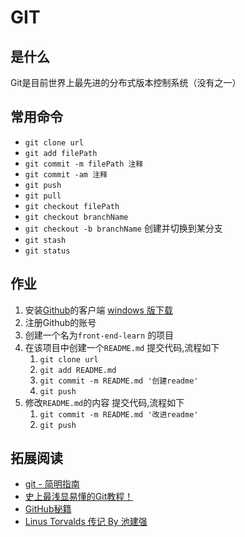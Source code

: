 # GIT
## 是什么
Git是目前世界上最先进的分布式版本控制系统（没有之一）

## 常用命令
* `git clone url`
* `git add filePath`
* `git commit -m filePath 注释`
* `git commit -am 注释`
* `git push`
* `git pull`
* `git checkout filePath`
* `git checkout branchName`
* `git checkout -b branchName` 创建并切换到某分支
* `git stash`
* `git status`

## 作业
1. 安装[Github](https://github.com/)的客户端 [windows 版下载](https://windows.github.com/)
1. 注册Github的账号
1. 创建一个名为`front-end-learn` 的项目
1. 在该项目中创建一个`README.md` 提交代码,流程如下
    1. `git clone url`
    1. `git add README.md`
    1. `git commit -m README.md '创建readme'`
    1. `git push`
1. 修改`README.md`的内容 提交代码,流程如下
    1. `git commit -m README.md '改进readme'`
    1. `git push`

## 拓展阅读
* [git - 简明指南](http://rogerdudler.github.io/git-guide/index.zh.html)
* [史上最浅显易懂的Git教程！](http://rogerdudler.github.io/git-guide/index.zh.html)
* [GitHub秘籍](https://github.com/tiimgreen/github-cheat-sheet/blob/master/README.zh-cn.md)
* [Linus Torvalds 传记 By 池建强](http://www.chenjunlu.com/2014/07/linus-torvalds-biography/)